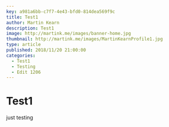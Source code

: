```yaml
---
key: a981a6bb-c7f7-4e43-bfd0-814dea569f9c
title: Test1
author: Martin Kearn
description: Test1
image: http://martink.me/images/banner-home.jpg
thumbnail: http://martink.me/images/MartinKearnProfile1.jpg
type: article
published: 2018/11/20 21:00:00
categories: 
  - Test1
  - Testing
  - Edit 1206
---
```

# Test1
just testing
